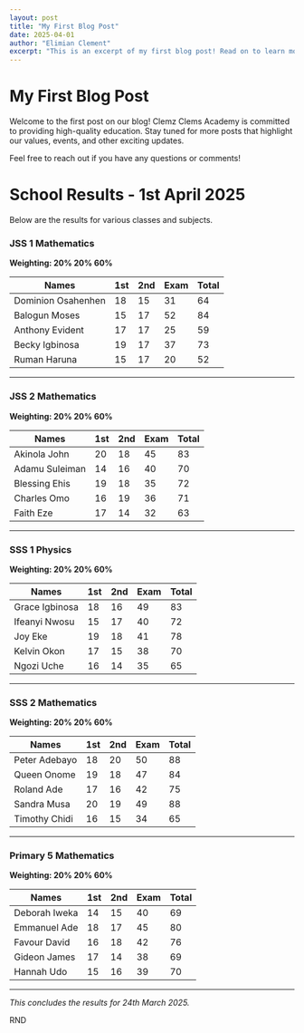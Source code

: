 ```yaml
---
layout: post
title: "My First Blog Post"
date: 2025-04-01
author: "Elimian Clement"
excerpt: "This is an excerpt of my first blog post! Read on to learn more about the academy."
---
```


# My First Blog Post

Welcome to the first post on our blog! Clemz Clems Academy is committed to providing high-quality education. Stay tuned for more posts that highlight our values, events, and other exciting updates.

Feel free to reach out if you have any questions or comments!

# School Results - 1st April 2025

Below are the results for various classes and subjects.

### JSS 1 Mathematics
**Weighting: 20% 20% 60%**

| Names                          | 1st | 2nd | Exam | Total |
|--------------------------------|-----|-----|------|-------|
| Dominion Osahenhen             | 18  | 15  | 31   | 64    |
| Balogun Moses                  | 15  | 17  | 52   | 84    |
| Anthony Evident                | 17  | 17  | 25   | 59    |
| Becky Igbinosa                 | 19  | 17  | 37   | 73    |
| Ruman Haruna                   | 15  | 17  | 20   | 52    |

---

### JSS 2 Mathematics
**Weighting: 20% 20% 60%**

| Names                          | 1st | 2nd | Exam | Total |
|--------------------------------|-----|-----|------|-------|
| Akinola John                   | 20  | 18  | 45   | 83    |
| Adamu Suleiman                 | 14  | 16  | 40   | 70    |
| Blessing Ehis                  | 19  | 18  | 35   | 72    |
| Charles Omo                    | 16  | 19  | 36   | 71    |
| Faith Eze                      | 17  | 14  | 32   | 63    |

---

### SSS 1 Physics
**Weighting: 20% 20% 60%**

| Names                          | 1st | 2nd | Exam | Total |
|--------------------------------|-----|-----|------|-------|
| Grace Igbinosa                 | 18  | 16  | 49   | 83    |
| Ifeanyi Nwosu                  | 15  | 17  | 40   | 72    |
| Joy Eke                        | 19  | 18  | 41   | 78    |
| Kelvin Okon                    | 17  | 15  | 38   | 70    |
| Ngozi Uche                     | 16  | 14  | 35   | 65    |

---

### SSS 2 Mathematics
**Weighting: 20% 20% 60%**

| Names                          | 1st | 2nd | Exam | Total |
|--------------------------------|-----|-----|------|-------|
| Peter Adebayo                  | 18  | 20  | 50   | 88    |
| Queen Onome                    | 19  | 18  | 47   | 84    |
| Roland Ade                     | 17  | 16  | 42   | 75    |
| Sandra Musa                    | 20  | 19  | 49   | 88    |
| Timothy Chidi                  | 16  | 15  | 34   | 65    |

---

### Primary 5 Mathematics
**Weighting: 20% 20% 60%**

| Names                          | 1st | 2nd | Exam | Total |
|--------------------------------|-----|-----|------|-------|
| Deborah Iweka                  | 14  | 15  | 40   | 69    |
| Emmanuel Ade                   | 18  | 17  | 45   | 80    |
| Favour David                   | 16  | 18  | 42   | 76    |
| Gideon James                   | 17  | 14  | 38   | 69    |
| Hannah Udo                     | 15  | 16  | 39   | 70    |

---

_This concludes the results for 24th March 2025._

RND
